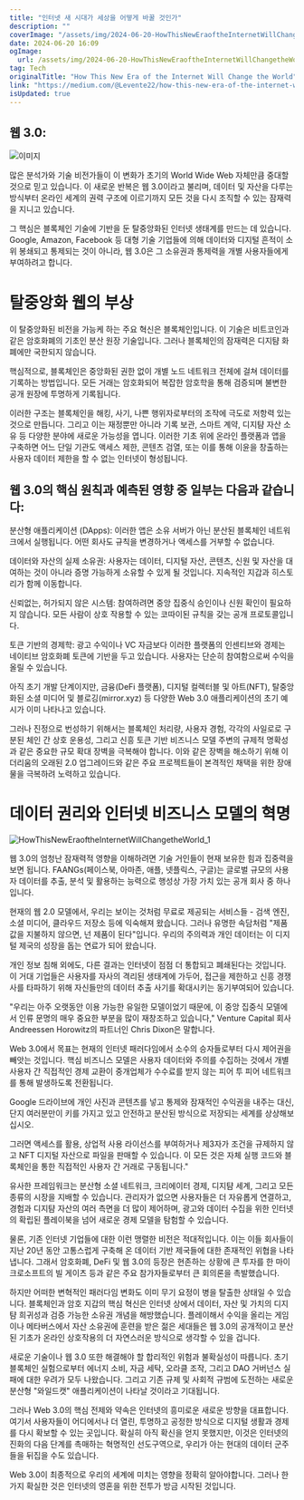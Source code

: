 ```yaml
---
title: "인터넷 새 시대가 세상을 어떻게 바꿀 것인가"
description: ""
coverImage: "/assets/img/2024-06-20-HowThisNewEraoftheInternetWillChangetheWorld_0.png"
date: 2024-06-20 16:09
ogImage: 
  url: /assets/img/2024-06-20-HowThisNewEraoftheInternetWillChangetheWorld_0.png
tag: Tech
originalTitle: "How This New Era of the Internet Will Change the World"
link: "https://medium.com/@Levente22/how-this-new-era-of-the-internet-will-change-the-world-89789933df7a"
isUpdated: true
---
```






## 웹 3.0:

![이미지](/assets/img/2024-06-20-HowThisNewEraoftheInternetWillChangetheWorld_0.png)

많은 분석가와 기술 비전가들이 이 변화가 초기의 World Wide Web 자체만큼 중대할 것으로 믿고 있습니다. 이 새로운 반복은 웹 3.0이라고 불리며, 데이터 및 자산을 다루는 방식부터 온라인 세계의 권력 구조에 이르기까지 모든 것을 다시 조직할 수 있는 잠재력을 지니고 있습니다.

그 핵심은 블록체인 기술에 기반을 둔 탈중앙화된 인터넷 생태계를 만드는 데 있습니다. Google, Amazon, Facebook 등 대형 기술 기업들에 의해 데이터와 디지털 흔적이 소위 봉쇄되고 통제되는 것이 아니라, 웹 3.0은 그 소유권과 통제력을 개별 사용자들에게 부여하려고 합니다.

<div class="content-ad"></div>

# 탈중앙화 웹의 부상

이 탈중앙화된 비전을 가능케 하는 주요 혁신은 블록체인입니다. 이 기술은 비트코인과 같은 암호화폐의 기초인 분산 원장 기술입니다. 그러나 블록체인의 잠재력은 디지턈 화폐에만 국한되지 않습니다.

핵심적으로, 블록체인은 중앙화된 권한 없이 개별 노드 네트워크 전체에 걸쳐 데이터를 기록하는 방법입니다. 모든 거래는 암호화되어 복잡한 암호학을 통해 검증되며 불변한 공개 원장에 투명하게 기록됩니다.

이러한 구조는 블록체인을 해킹, 사기, 나쁜 행위자로부터의 조작에 극도로 저항력 있는 것으로 만듭니다. 그리고 이는 재정뿐만 아니라 기록 보관, 스마트 계약, 디지턈 자산 소유 등 다양한 분야에 새로운 가능성을 엽니다. 이러한 기초 위에 온라인 플랫폼과 앱을 구축하면 어느 단일 기관도 액세스 제한, 콘텐츠 검열, 또는 이를 통해 이윤을 창출하는 사용자 데이터 제한을 할 수 없는 인터넷이 형성됩니다.

<div class="content-ad"></div>

## 웹 3.0의 핵심 원칙과 예측된 영향 중 일부는 다음과 같습니다:

분산형 애플리케이션 (DApps): 이러한 앱은 소유 서버가 아닌 분산된 블록체인 네트워크에서 실행됩니다. 어떤 회사도 규칙을 변경하거나 액세스를 거부할 수 없습니다.

데이터와 자산의 실제 소유권: 사용자는 데이터, 디지털 자산, 콘텐츠, 신원 및 자산을 대여하는 것이 아니라 증명 가능하게 소유할 수 있게 될 것입니다. 지속적인 지갑과 히스토리가 함께 이동합니다.

신뢰없는, 허가되지 않은 시스템: 참여하려면 중앙 집중식 승인이나 신원 확인이 필요하지 않습니다. 모든 사람이 상호 작용할 수 있는 코따이된 규칙을 갖는 공개 프로토콜입니다.

<div class="content-ad"></div>

토큰 기반의 경제학: 광고 수익이나 VC 자금보다 이러한 플랫폼의 인센티브와 경제는 네이티브 암호화폐 토큰에 기반을 두고 있습니다. 사용자는 단순히 참여함으로써 수익을 올릴 수 있습니다.

아직 초기 개발 단계이지만, 금융(DeFi 플랫폼), 디지털 컬렉터블 및 아트(NFT), 탈중앙화된 소셜 미디어 및 블로깅(mirror.xyz) 등 다양한 Web 3.0 애플리케이션의 초기 예시가 이미 나타나고 있습니다.

그러나 진정으로 번성하기 위해서는 블록체인 처리량, 사용자 경험, 각각의 사일로로 구분된 체인 간 상호 운용성, 그리고 신흥 토큰 기반 비즈니스 모델 주변의 규제적 명확성과 같은 중요한 규모 확대 장벽을 극복해야 합니다. 이와 같은 장벽을 해소하기 위해 이더리움의 오래된 2.0 업그레이드와 같은 주요 프로젝트들이 본격적인 채택을 위한 장애물을 극복하려 노력하고 있습니다.

# 데이터 권리와 인터넷 비즈니스 모델의 혁명

<div class="content-ad"></div>

![HowThisNewEraoftheInternetWillChangetheWorld_1](/assets/img/2024-06-20-HowThisNewEraoftheInternetWillChangetheWorld_1.png)

웹 3.0의 엄청난 잠재력적 영향을 이해하려면 기술 거인들이 현재 보유한 힘과 집중력을 보면 됩니다. FAANGs(페이스북, 아마존, 애플, 넷플릭스, 구글)는 글로벌 규모의 사용자 데이터를 추출, 분석 및 활용하는 능력으로 행성상 가장 가치 있는 공개 회사 중 하나입니다.

현재의 웹 2.0 모델에서, 우리는 보이는 것처럼 무료로 제공되는 서비스들 - 검색 엔진, 소셜 미디어, 클라우드 저장소 등에 익숙해져 왔습니다. 그러나 유명한 속담처럼 "제품값을 지불하지 않으면, 넌 제품이 된다"입니다. 우리의 주의력과 개인 데이터는 이 디지털 제국의 성장을 돕는 연료가 되어 왔습니다.

개인 정보 침해 외에도, 다른 결과는 인터넷이 점점 더 통합되고 폐쇄된다는 것입니다. 이 거대 기업들은 사용자를 자사의 격리된 생태계에 가두어, 접근을 제한하고 신흥 경쟁사를 타파하기 위해 자신들만의 데이터 추출 사기를 확대시키는 동기부여되어 있습니다.

<div class="content-ad"></div>

"우리는 아주 오랫동안 이용 가능한 유일한 모델이었기 때문에, 이 중앙 집중식 모델에서 인류 문명의 매우 중요한 부분을 많이 재창조하고 있습니다," Venture Capital 회사 Andreessen Horowitz의 파트너인 Chris Dixon은 말합니다.

Web 3.0에서 목표는 현재의 인터넷 패러다임에서 소수의 승자들로부터 다시 제어권을 빼앗는 것입니다. 핵심 비즈니스 모델은 사용자 데이터와 주의를 수집하는 것에서 개별 사용자 간 직접적인 경제 교환이 중개업체가 수수료를 받지 않는 피어 투 피어 네트워크를 통해 발생하도록 전환됩니다.

Google 드라이브에 개인 사진과 콘텐츠를 넣고 통제와 잠재적인 수익권을 내주는 대신, 단지 여러분만이 키를 가지고 있고 안전하고 분산된 방식으로 저장되는 세계를 상상해보십시오.

그러면 액세스를 활용, 상업적 사용 라이선스를 부여하거나 제3자가 조건을 규제하지 않고 NFT 디지털 자산으로 파일을 판매할 수 있습니다. 이 모든 것은 자체 실행 코드와 블록체인을 통한 직접적인 사용자 간 거래로 구동됩니다."

<div class="content-ad"></div>

유사한 프레임워크는 분산형 소셜 네트워크, 크리에이터 경제, 디지턈 세계, 그리고 모든 종류의 시장을 지배할 수 있습니다. 관리자가 없으면 사용자들은 더 자유롭게 연결하고, 경험과 디지턈 자산의 여러 측면을 더 많이 제어하며, 광고와 데이터 수집을 위한 인터넷의 확립된 플레이북을 넘어 새로운 경제 모델을 탐험할 수 있습니다.

물론, 기존 인터넷 기업들에 대한 이런 맹렬한 비전은 적대적입니다. 이는 이들 회사들이 지난 20년 동안 고통스럽게 구축해 온 데이터 기반 제국들에 대한 존재적인 위협을 나타냅니다. 그래서 암호화폐, DeFi 및 웹 3.0의 등장은 현존하는 상황에 큰 투자를 한 마이크로소프트의 빌 게이츠 등과 같은 주요 참가자들로부터 큰 회의론을 촉발했습니다.

하지만 어떠한 변혁적인 패러다임 변화도 이미 무기 요정이 병을 탈출한 상태일 수 있습니다. 블록체인과 암호 지갑의 핵심 혁신은 인터넷 상에서 데이터, 자산 및 가치의 디지턈 희귀성과 검증 가능한 소유권 개념을 해방했습니다. 플레이해서 수익을 올리는 게임이나 메타버스에서 자산 소유권에 훈련을 받은 젊은 세대들은 웹 3.0의 공개적이고 분산된 기초가 온라인 상호작용의 더 자연스러운 방식으로 생각할 수 있을 겁니다.

새로운 기술이나 웹 3.0 또한 해결해야 할 합리적인 위험과 불확실성이 따릅니다. 초기 블록체인 실험으로부터 에너지 소비, 자금 세탁, 오라클 조작, 그리고 DAO 거버넌스 실패에 대한 우려가 모두 나왔습니다. 그리고 기존 규제 및 사회적 규범에 도전하는 새로운 분산형 "와일드캣" 애플리케이션이 나타날 것이라고 기대됩니다.

<div class="content-ad"></div>

그러나 Web 3.0의 핵심 전제와 약속은 인터넷의 흥미로운 새로운 방향을 대표합니다. 여기서 사용자들이 어디에서나 더 열린, 투명하고 공정한 방식으로 디지털 생활과 경제를 다시 확보할 수 있는 곳입니다. 확실히 아직 확신을 얻지 못했지만, 이것은 인터넷의 진화의 다음 단계를 촉매하는 혁명적인 선도구역으로, 우리가 아는 현대의 데이터 군주들을 뒤집을 수도 있습니다.

Web 3.0이 최종적으로 우리의 세계에 미치는 영향을 정확히 알아야합니다. 그러나 한 가지 확실한 것은 인터넷의 영혼을 위한 전투가 방금 시작된 것입니다.